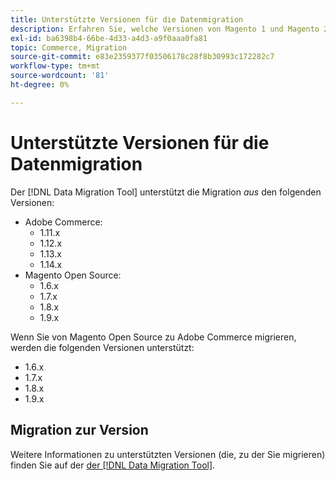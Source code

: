 ```yaml
---
title: Unterstützte Versionen für die Datenmigration
description: Erfahren Sie, welche Versionen von Magento 1 und Magento 2 von  [!DNL Data Migration Tool]  unterstützt werden.
exl-id: ba6398b4-66be-4d33-a4d3-a9f0aaa0fa81
topic: Commerce, Migration
source-git-commit: e83e2359377f03506178c28f8b30993c172282c7
workflow-type: tm+mt
source-wordcount: '81'
ht-degree: 0%

---
```


# Unterstützte Versionen für die Datenmigration

Der [!DNL Data Migration Tool] unterstützt die Migration _aus_ den folgenden Versionen:

* Adobe Commerce:
   * 1.11.x
   * 1.12.x
   * 1.13.x
   * 1.14.x
* Magento Open Source:
   * 1.6.x
   * 1.7.x
   * 1.8.x
   * 1.9.x

Wenn Sie von Magento Open Source zu Adobe Commerce migrieren, werden die folgenden Versionen unterstützt:

* 1.6.x
* 1.7.x
* 1.8.x
* 1.9.x

## Migration zur Version

Weitere Informationen zu unterstützten Versionen (die, zu der Sie migrieren) finden Sie auf der [ der [!DNL Data Migration Tool]](https://github.com/magento/data-migration-tool/releases).
